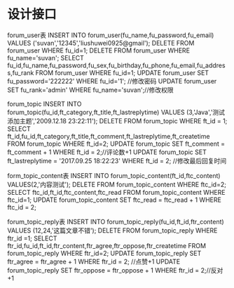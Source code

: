 # 设计接口

forum_user表
INSERT INTO forum_user(fu_name,fu_password,fu_email) VALUES ('suvan','12345','liushuwei0925@gmail');
DELETE FROM forum_user WHERE fu_id=1;
DELETE FROM forum_user WHERE fu_name='suvan';
SELECT fu_id,fu_name,fu_password,fu_sex,fu_birthday,fu_phone,fu_email,fu_address,fu_rank FROM forum_user WHERE fu_id=1;
UPDATE forum_user SET fu_password='222222' WHERE fu_id='1'; //修改密码
UPDATE forum_user SET fu_rank='admin' WHERE fu_name='suvan';//修改权限


forum_topic
INSERT INTO forum_topic(fu_id,ft_category,ft_title,ft_lastreplytime) VALUES (3,'Java','测试添加主题','2009.12.18 23:22:11');
DELETE FROM forum_topic WHERE ft_id = 1;
SELECT ft_id,fu_id,ft_category,ft_title,ft_comment,ft_lastreplytime,ft_createtime FROM forum_topic WHERE ft_id=2;
UPDATE forum_topic SET ft_comment = ft_comment + 1 WHERE ft_id = 2;//评论数+1
UPDATE forum_topic SET ft_lastreplytime = '2017.09.25 18:22:23' WHERE ft_id = 2; //修改最后回复时间


form_topic_content表
INSERT INTO forum_topic_content(ft_id,ftc_content) VALUES(2,'内容测试');
DELETE FROM forum_topic_content WHERE ftc_id=2;
SELECT ftc_id,ft_id,ftc_content,ftc_read FROM forum_topic_content WHERE ftc_id=1;
UPDATE forum_topic_content SET ftc_read = ftc_read + 1 WHERE ftc_id = 2;


forum_topic_reply表
INSERT INTO forum_topic_reply(fu_id,ft_id,ftr_content) VALUES (12,24,'这篇文章不错');
DELETE FROM forum_topic_reply WHERE ftr_id =1;
SELECT ftr_id,fu_id,ft_id,ftr_content,ftr_agree,ftr_oppose,ftr_createtime FROM forum_topic_reply WHERE ftr_id=2;
UPDATE forum_topic_reply SET ftr_agree = ftr_agree + 1 WHERE ftr_id = 2;  //点赞+1
UPDATE forum_topic_reply SET ftr_oppose = ftr_oppose + 1 WHERE ftr_id = 2;//反对+1
